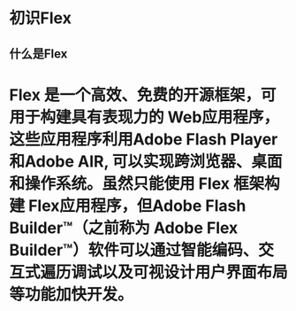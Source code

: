 # 初识Flex
## 什么是Flex
 Flex 是一个高效、免费的开源框架，可用于构建具有表现力的 Web应用程序，这些应用程序利用Adobe Flash Player和Adobe AIR, 可以实现跨浏览器、桌面和操作系统。虽然只能使用 Flex 框架构建 Flex应用程序，但Adobe Flash Builder™（之前称为 Adobe Flex Builder™）软件可以通过智能编码、交互式遍历调试以及可视设计用户界面布局等功能加快开发。
=

